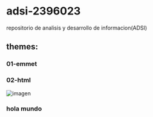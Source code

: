 # adsi-2396023
repositorio de analisis y desarrollo de informacion(ADSI)

## themes:

### 01-emmet
### 02-html

![imagen](https://images.unsplash.com/photo-1453728013993-6d66e9c9123a?ixlib=rb-1.2.1&ixid=MnwxMjA3fDB8MHxzZWFyY2h8Mnx8dmlld3xlbnwwfHwwfHw%3D&w=1000&q=80)

### hola mundo 